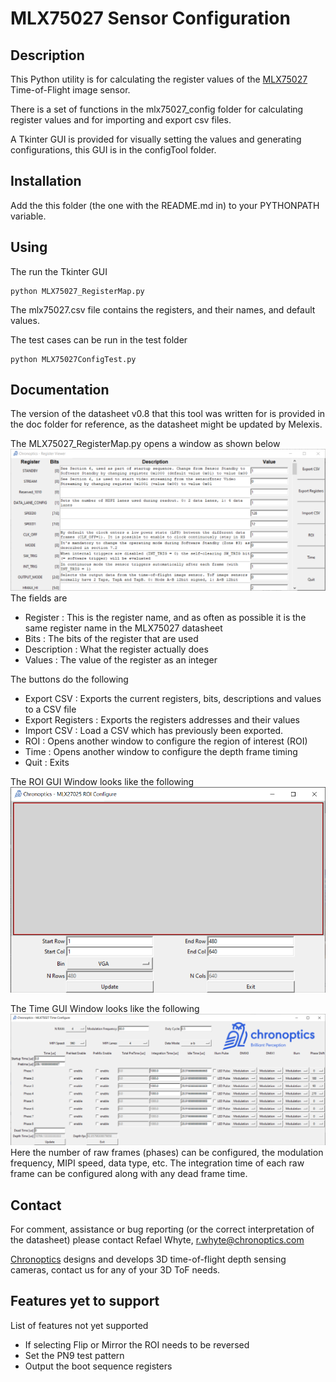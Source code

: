 # MLX75027 Sensor Configuration

## Description

This Python utility is for calculating the register values of the [MLX75027](https://www.melexis.com/en/product/MLX75027/Automotive-VGA-Time-Of-Flight-Sensor) Time-of-Flight image sensor. 

There is a set of functions in the mlx75027_config folder for calculating register values and for importing and export csv files. 

A Tkinter GUI is provided for visually setting the values and generating configurations, this GUI is in the configTool folder.  

## Installation

Add the this folder (the one with the README.md in) to your PYTHONPATH variable. 

## Using 
The run the Tkinter GUI
    
    python MLX75027_RegisterMap.py 

The mlx75027.csv file contains the registers, and their names, and default values. 

The test cases can be run in the test folder 

    python MLX75027ConfigTest.py 

## Documentation 

The version of the datasheet v0.8 that this tool was written for is provided in the doc folder for reference, as the datasheet might be updated by Melexis. 

The MLX75027_RegisterMap.py opens a window as shown below 
![Scheme](doc/mainWindow.PNG)
The fields are
* Register : This is the register name, and as often as possible it is the same register name in the MLX75027 datasheet
* Bits : The bits of the register that are used
* Description : What the register actually does 
* Values : The value of the register as an integer 

The buttons do the following
* Export CSV : Exports the current registers, bits, descriptions and values to a CSV file
* Export Registers : Exports the registers addresses and their values 
* Import CSV : Load a CSV which has previously been exported. 
* ROI : Opens another window to configure the region of interest (ROI) 
* Time : Opens another window to configure the depth frame timing 
* Quit : Exits 

The ROI GUI Window looks like the following 
![Scheme](doc/roiWindow.PNG)

The Time GUI Window looks like the following 
![Scheme](doc/timeWindow.PNG)
Here the number of raw frames (phases) can be configured, the modulation frequency, MIPI speed, data type, etc. The integration time of each raw frame can be configured along with any dead frame time. 

## Contact 

For comment, assistance or bug reporting (or the correct interpretation of the datasheet) please contact Refael Whyte, r.whyte@chronoptics.com 

[Chronoptics](https://www.chronoptics.com) designs and develops 3D time-of-flight depth sensing cameras, contact us for any of your 3D ToF needs. 

## Features yet to support
List of features not yet supported
* If selecting Flip or Mirror the ROI needs to be reversed 
* Set the PN9 test pattern
* Output the boot sequence registers 
